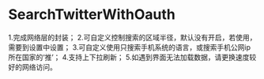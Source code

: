 # SearchTwitterWithOauth
1.完成网络层的封装；
2.可自定义控制搜索的区域半径，默认没有开启，若使用，需要到设置中设置；
3.可自定义使用只搜索手机系统的语言，或搜索手机公网ip所在国家的‘推’；
4.支持上下拉刷新；
5.如遇到界面无法加载数据，请更换速度较好的网络访问。
